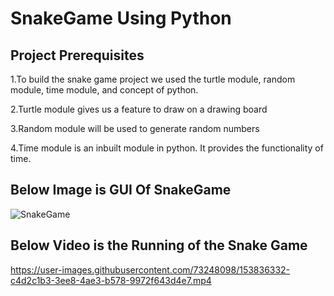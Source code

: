 # SnakeGame Using Python

## Project Prerequisites

1.To build the snake game project we used the turtle module, random module, time module, and concept of python.

2.Turtle module gives us a feature to draw on a drawing board

3.Random module will be used to generate random numbers

4.Time module is an inbuilt module in python. It provides the functionality of time.

## Below Image is GUI Of SnakeGame

![SnakeGame](https://user-images.githubusercontent.com/73248098/153836433-b615248f-757a-46c9-b7e0-eaab723dfb1c.png)

## Below Video is the Running of the Snake Game

https://user-images.githubusercontent.com/73248098/153836332-c4d2c1b3-3ee8-4ae3-b578-9972f643d4e7.mp4

